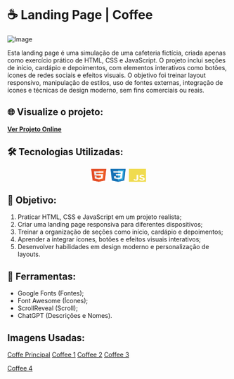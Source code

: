 # ☕ Landing Page | Coffee

<img width="1480" height="955" alt="Image" src="https://github.com/user-attachments/assets/7eb261a8-7261-4574-ae1b-c9f50cfa4490" />

Esta landing page é uma simulação de uma cafeteria fictícia, criada apenas como exercício prático de HTML, CSS e JavaScript. O projeto inclui seções de início, cardápio e depoimentos, com elementos interativos como botões, ícones de redes sociais e efeitos visuais. O objetivo foi treinar layout responsivo, manipulação de estilos, uso de fontes externas, integração de ícones e técnicas de design moderno, sem fins comerciais ou reais.

## 🌐 Visualize o projeto:

**[Ver Projeto Online](https://landing-page-coffee-cyan.vercel.app)**

## 🛠️ Tecnologias Utilizadas:

<div align="center" style="display: inline_block">
  <img align="center" alt="HTML" height="30" width="40" src="https://raw.githubusercontent.com/devicons/devicon/master/icons/html5/html5-original.svg">
  <img align="center" alt="CSS" height="30" width="40" src="https://raw.githubusercontent.com/devicons/devicon/master/icons/css3/css3-original.svg">
  <img align="center" alt="Js" height="30" width="40" src="https://raw.githubusercontent.com/devicons/devicon/master/icons/javascript/javascript-plain.svg">
</div>

## 🎯 Objetivo:

1. Praticar HTML, CSS e JavaScript em um projeto realista;
2. Criar uma landing page responsiva para diferentes dispositivos;
3. Treinar a organização de seções como início, cardápio e depoimentos;
4. Aprender a integrar ícones, botões e efeitos visuais interativos;
5. Desenvolver habilidades em design moderno e personalização de layouts.

## 🔗 Ferramentas:

- Google Fonts (Fontes);
- Font Awesome (Ícones);
- ScrollReveal (Scroll);
- ChatGPT (Descrições e Nomes).

## Imagens Usadas:


<a href="https://pngtree.com/freepng/flying-cup-of-coffee-with-splash-and_15739217.html">Coffe Principal</a>
<a href="https://pngtree.com/freepng/hot-coffee-cup_20270196.html">Coffee 1</a>
<a href="https://pngtree.com/freepng/delicious-cappuccino-coffee-cup-with-frothy-latte-art-and-scattered-roasted-beans_19991380.html">Coffee 2</a>
<a href="https://pt.pngtree.com/freepng/a-cup-of-morning-cappuccino-latte-in-a-round-cup-marshmallow_13399098.html">Coffee 3</a>

<a href="https://pngtree.com/freepng/iced-coffee-with-beans_20025453.html">Coffee 4</a>


